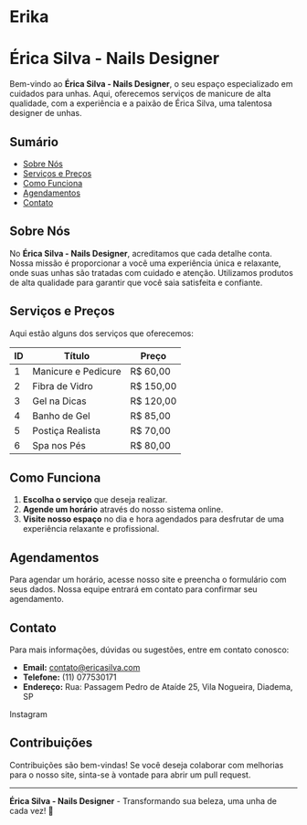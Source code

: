 # Erika

# Érica Silva - Nails Designer

Bem-vindo ao **Érica Silva - Nails Designer**, o seu espaço especializado em cuidados para unhas. Aqui, oferecemos serviços de manicure de alta qualidade, com a experiência e a paixão de Érica Silva, uma talentosa designer de unhas.

## Sumário

- [Sobre Nós](#sobre-nós)
- [Serviços e Preços](#serviços-e-preços)
- [Como Funciona](#como-funciona)
- [Agendamentos](#agendamentos)
- [Contato](#contato)

## Sobre Nós

No **Érica Silva - Nails Designer**, acreditamos que cada detalhe conta. Nossa missão é proporcionar a você uma experiência única e relaxante, onde suas unhas são tratadas com cuidado e atenção. Utilizamos produtos de alta qualidade para garantir que você saia satisfeita e confiante.

## Serviços e Preços

Aqui estão alguns dos serviços que oferecemos:

| ID | Título                    | Preço  |
|----|--------------------------|--------|
| 1  | Manicure e Pedicure      | R$ 60,00 |
| 2  | Fibra de Vidro           | R$ 150,00 |
| 3  | Gel na Dicas             | R$ 120,00 |
| 4  | Banho de Gel             | R$ 85,00  |
| 5  | Postiça Realista         | R$ 70,00  |
| 6  | Spa nos Pés              | R$ 80,00  |

## Como Funciona

1. **Escolha o serviço** que deseja realizar.
2. **Agende um horário** através do nosso sistema online.
3. **Visite nosso espaço** no dia e hora agendados para desfrutar de uma experiência relaxante e profissional.

## Agendamentos

Para agendar um horário, acesse nosso site e preencha o formulário com seus dados. Nossa equipe entrará em contato para confirmar seu agendamento.

## Contato

Para mais informações, dúvidas ou sugestões, entre em contato conosco:

- **Email:** contato@ericasilva.com
- **Telefone:** (11) 077530171
- **Endereço:** Rua: Passagem Pedro de Ataíde 25, Vila Nogueira, Diadema, SP

Instagram


## Contribuições

Contribuições são bem-vindas! Se você deseja colaborar com melhorias para o nosso site, sinta-se à vontade para abrir um pull request.

---

**Érica Silva - Nails Designer** - Transformando sua beleza, uma unha de cada vez! 🌸
